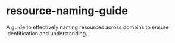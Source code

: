 # resource-naming-guide
A guide to effectively naming resources across domains to ensure identification and understanding.

